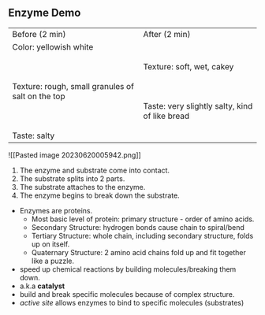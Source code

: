 ## Enzyme Demo

|   |   |
|---|---|
|Before (2 min)|After (2 min)|
|Color: yellowish white<br><br>  <br><br>Texture: rough, small granules of salt on the top<br><br>  <br><br>Taste: salty|Texture: soft, wet, cakey<br><br>  <br><br>Taste: very slightly salty, kind of like bread|

  
![[Pasted image 20230620005942.png]]

1. The enzyme and substrate come into contact.
2. The substrate splits into 2 parts.
3. The substrate attaches to the enzyme.
4. The enzyme begins to break down the substrate.

- Enzymes are proteins.
	- Most basic level of protein: primary structure - order of amino acids.
	- Secondary Structure: hydrogen bonds cause chain to spiral/bend
	- Tertiary Structure: whole chain, including secondary structure, folds up on itself.
	- Quaternary Structure: 2 amino acid chains fold up and fit together like a puzzle.
- speed up chemical reactions by building molecules/breaking them down.
- a.k.a **catalyst**
- build and break specific molecules because of complex structure. 
- *active site* allows enzymes to bind to specific molecules (substrates)
